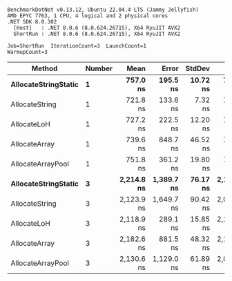 ```

BenchmarkDotNet v0.13.12, Ubuntu 22.04.4 LTS (Jammy Jellyfish)
AMD EPYC 7763, 1 CPU, 4 logical and 2 physical cores
.NET SDK 8.0.302
  [Host]   : .NET 8.0.6 (8.0.624.26715), X64 RyuJIT AVX2
  ShortRun : .NET 8.0.6 (8.0.624.26715), X64 RyuJIT AVX2

Job=ShortRun  IterationCount=3  LaunchCount=1  
WarmupCount=3  

```
| Method               | Number | Mean       | Error      | StdDev   | Min        | Max        | Gen0   | Gen1   | Allocated |
|--------------------- |------- |-----------:|-----------:|---------:|-----------:|-----------:|-------:|-------:|----------:|
| **AllocateStringStatic** | **1**      |   **757.0 ns** |   **195.5 ns** | **10.72 ns** |   **746.4 ns** |   **767.9 ns** | **0.0124** | **0.0114** |   **1.02 KB** |
| AllocateString       | 1      |   721.8 ns |   133.6 ns |  7.32 ns |   713.5 ns |   727.3 ns | 0.0124 | 0.0114 |   1.02 KB |
| AllocateLoH          | 1      |   727.2 ns |   222.5 ns | 12.20 ns |   713.1 ns |   734.5 ns | 0.0124 | 0.0114 |   1.02 KB |
| AllocateArray        | 1      |   739.6 ns |   848.7 ns | 46.52 ns |   711.3 ns |   793.3 ns | 0.0124 | 0.0114 |   1.02 KB |
| AllocateArrayPool    | 1      |   751.8 ns |   361.2 ns | 19.80 ns |   735.6 ns |   773.9 ns | 0.0124 | 0.0114 |   1.02 KB |
| **AllocateStringStatic** | **3**      | **2,214.8 ns** | **1,389.7 ns** | **76.17 ns** | **2,162.3 ns** | **2,302.1 ns** | **0.0343** | **0.0305** |   **3.07 KB** |
| AllocateString       | 3      | 2,123.9 ns | 1,649.7 ns | 90.42 ns | 2,068.6 ns | 2,228.3 ns | 0.0343 | 0.0305 |   3.07 KB |
| AllocateLoH          | 3      | 2,118.9 ns |   289.1 ns | 15.85 ns | 2,105.6 ns | 2,136.4 ns | 0.0343 | 0.0305 |   3.07 KB |
| AllocateArray        | 3      | 2,182.6 ns |   881.5 ns | 48.32 ns | 2,126.8 ns | 2,211.5 ns | 0.0343 | 0.0305 |   3.07 KB |
| AllocateArrayPool    | 3      | 2,130.6 ns | 1,129.0 ns | 61.89 ns | 2,080.8 ns | 2,199.9 ns | 0.0343 | 0.0305 |   3.07 KB |
